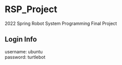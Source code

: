 # RSP_Project
2022 Spring Robot System Programming Final Project
## Login Info
username: ubuntu <br />
password: turtlebot

